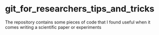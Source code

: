 # git_for_researchers_tips_and_tricks
The repository contains some pieces of code that I found useful when it comes writing a scientific paper or experiments
